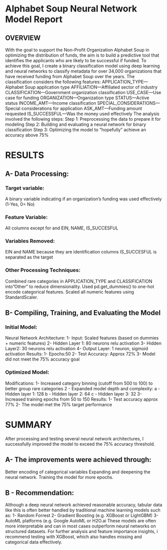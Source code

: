 # Alphabet Soup Neural Network Model Report

## OVERVIEW
With the goal to support the Non-Profit Organization Alphabet Soup in optimizing the distribution of funds, the aim is to build a predictive tool that identifies the applicants who are likely to be successful if funded. 
To achieve this goal, I create a binary classification model using deep learning and neural networks to classify metadata for over 34,000 organizations that have received funding from Alphabet Soup over the years. The classification considers the following features:
APPLICATION_TYPE—Alphabet Soup application type
AFFILIATION—Affiliated sector of industry
CLASSIFICATION—Government organization classification
USE_CASE—Use case for funding
ORGANIZATION—Organization type
STATUS—Active status
INCOME_AMT—Income classification
SPECIAL_CONSIDERATIONS—Special considerations for application
ASK_AMT—Funding amount requested
IS_SUCCESSFUL—Was the money used effectively
The analysis involved the following steps:
Step 1: Preprocessing the data to prepare it for modeling
Step 2: Building and evaluating a neural network for binary classification
Step 3: Optimizing the model to “hopefully” achieve an accuracy above 75%


# RESULTS

## A- Data Processing:
### Target variable: 
A binary variable indicating if an organization’s funding was used effectively (1-Yes, 0= No)
### Feature Variable: 
All columns except for and EIN, NAME, IS_SUCCESFUL
### Variables Removed: 
EIN and NAME because they are identification columns
IS_SUCCESFUL is separated as the target 
### Other Processing Techniques:
Combined rare categories in APPLICATION_TYPE and CLASSIFICATION into”Other” to reduce dimensionality. 
Used pd.get_dummies() to one-hot encode categorical features.
Scaled all numeric features using StandardScaler.
## B- Compiling, Training, and Evaluating the Model
### Initial Model:
Neural Network Architecture:
1- Input: Scaled features (based on dummies + numeric features)
2- Hidden Layer 1: 80 neurons relu activation
3- Hidden Layer2: 30 neurons relu activation
4- Output Layer: 1 neuron, sigmoid activation
Results:
	1- Epochs:50
	2- Test Accuracy: Approx 72%
	3- Model did not meet the 75% accuracy goal
### Optimized Model:
Modifications:
	1-  Increased category binning (cutoff from 500 to 100) to better group rare categories
	2 - Expanded model depth and complexity:
		a - Hidden layer 1: 128
		b - Hidden layer 2: 64
		c - Hidden layer 3: 32
	3- Increased training epochs from 50 to 150
Results:
	1- Test accuracy approx 77%
	2- The model met the 75% target performance

# SUMMARY
After processing and testing several neural network architectures, I successfully improved the model to exceed the 75% accuracy threshold.
## A- The improvements were achieved through:
Better encoding of categorical variables
Expanding and deepening the neural network.
Training the model for more epochs.
## B - Recommendation:
Although a deep neural network achieved reasonable accuracy, tabular data like this is often better handled by traditional machine learning models such as:
	1- Random Forrest
	2- Gradient Boosting (e.g. XGBoost or LightGBM)
	3- AutoML platforms (e.g. Google AutoML or H2O.ai
These models are often more interpretable and can in most cases outperform neural networks on structured datasets. For further analysis and feature importance insights, i recommend testing with XGBoost, which also handles missing and categorical data effectively. 
